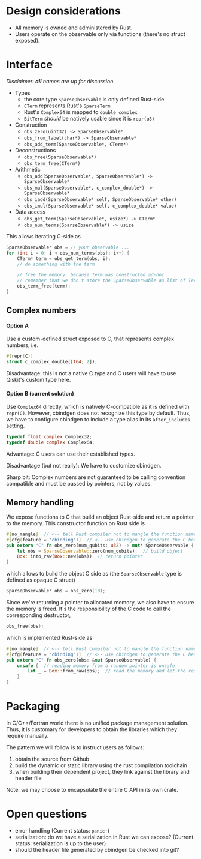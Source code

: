 # Design considerations

* All memory is owned and administered by Rust. 
* Users operate on the observable only via functions (there's no struct exposed).

# Interface

_Disclaimer: **all** names are up for discussion._

* Types
  * the core type ``SparseObservable`` is only defined Rust-side
  * ``CTerm`` represents Rust's ``SparseTerm``
  * Rust's ``Complex64`` is mapped to ``double complex``
  * ``BitTerm`` _should_ be natively usable since it is `repr(u8)`
* Construction
  * ``obs_zero(uint32) -> SparseObservable*``
  * ``obs_from_label(char*) -> SparseObservable*``
  * ``obs_add_term(SparseObservable*, CTerm*)``
* Deconstructions
  * ``obs_free(SparseObservable*)``
  * ``obs_term_free(CTerm*)`` 
* Arithmetic
  * ``obs_add(SparseObservable*, SparseObservable*) -> SparseObservable*``
  * ``obs_mul(SparseObservable*, c_complex_double*) -> SparseObservable*``
  * ``obs_iadd(SparseObservable* self, SparseObservable* other)``
  * ``obs_imul(SparseObservable* self, c_complex_double* value)``
* Data access
  * ``obs_get_term(SparseObservable*, usize*) -> CTerm*``
  * ``obs_num_terms(SparseObservable*) -> usize`` 

This allows iterating C-side as 
```c
SparseObservable* obs = // your observable ...
for (int i = 0; i < obs_num_terms(obs); i++) {
    CTerm* term = obs_get_term(obs, i);
    // do something with the term

    // free the memory, because Term was constructed ad-hoc
    // remember that we don't store the SparseObservable as list of Terms!
    obs_term_free(term);  
}
```
 
## Complex numbers

#### Option A

Use a custom-defined struct exposed to C, that represents complex numbers, i.e.
```rust
#[repr(C)]
struct c_complex_double([f64; 2]);
```

Disadvantage: this is not a native C type and C users will have to use Qiskit's custom type here.

#### Option B (current solution)

Use ``Complex64`` directly, which is natively C-compatible as it is defined with ``repr(C)``.
However, cbindgen does not recognize this type by default.
Thus, we have to configure cbindgen to include a type alias in its ``after_includes`` setting.
```c
typedef float complex Complex32;
typedef double complex Complex64;
```

Advantage: C users can use their established types.

Disadvantage (but not really): We have to customize cbindgen.

Sharp bit: Complex numbers are not guaranteed to be calling convention compatible and must be passed by pointers, not by values.

## Memory handling

We expose functions to C that build an object Rust-side and return a pointer to the memory. This constructor function
on Rust side is

```rust
#[no_mangle]  // <-- tell Rust compiler not to mangle the function name, so C can find it
#[cfg(feature = "cbinding")]  // <-- use cbindgen to generate the C header
pub extern "C" fn obs_zero(num_qubits: u32) -> mut* SparseObservable {
    let obs = SparseObservable::zero(num_qubits);  // build object
    Box::into_raw(Box::new(obs))  // return pointer 
}
```

which allows to build the object C side as (the ``SparseObservable`` type is defined as opaque C struct)
```c
SparseObservable* obs = obs_zero(10);
```

Since we're returning a pointer to allocated memory, we also have to ensure the memory is freed. 
It's the responsibility of the C code to call the corresponding destructor, 
```c
obs_free(obs);
```
which is implemented Rust-side as 
```rust
#[no_mangle]  // <-- tell Rust compiler not to mangle the function name, so C can find it
#[cfg(feature = "cbinding")]  // <-- use cbindgen to generate the C header
pub extern "C" fn obs_zero(obs: &mut SparseObservable) {
    unsafe {  // reading memory from a random pointer is unsafe
        let _ = Box::from_raw(obs);  // read the memory and let the result go out of scope
    }
}
```




# Packaging

In C/C++/Fortran world there is no unified package management solution.
Thus, it is customary for developers to obtain the libraries which they require manually.

The pattern we will follow is to instruct users as follows:
1. obtain the source from Github
2. build the dynamic or static library using the rust compilation toolchain
3. when building their dependent project, they link against the library and header file

Note: we may choose to encapsulate the entire C API in its own crate.

# Open questions

* error handling (Current status: `panic!`)
* serialization: do we have a serialization in Rust we can expose? (Current status: serialization is up to the user)
* should the header file generated by cbindgen be checked into git?

